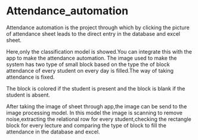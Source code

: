 # Attendance_automation
Attendance automation is the project through which by clicking the picture of attendance sheet leads to the direct entry in the database and excel sheet.


Here,only the classification model is showed.You can integrate this with the app to make the attendance automation.
The image used to make the system has two type of small block based on the type the of block attendance of every student on every day is filled.The way of taking attendance is fixed.

The block is colored if the student is present and the block is blank if the student is absent.

After taking the image of sheet through app,the image can be send to the image processing model.
In this model the image is scanning to remove noise,extracting the relational row for every student,checking the rectangle block for every 
lecture and comparing the type of block to fill the attendance in the database and excel.
